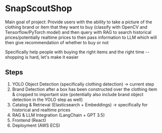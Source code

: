 # SnapScoutShop

Main goal of project: Provide users with the ability to take a picture of the clothing brand or item that they want to buy (classify with OpenCV and Tensorflow/PyTorch model) and then query with RAG to search historical prices/potentially realtime prices to then pass information to LLM which will then give recommendation of whether to buy or not

Specifically help people with buying the right items and the right time -- shopping is hard, let's make it easier

## Steps

1. YOLO Object Detection (specifically clothing detection) -> current step
2. Brand Detection after a box has been constructed over the clothing item & cropped to important size (potentially also include brand object detection in the YOLO step as well)
3. Catalog & Retrieval (Elasticsearch + Embeddings) -> specifically for historical and realtime prices
4. RAG & LLM Integration (LangChain + GPT 3.5)
5. Frontend (React)
6. Deployment (AWS ECS)